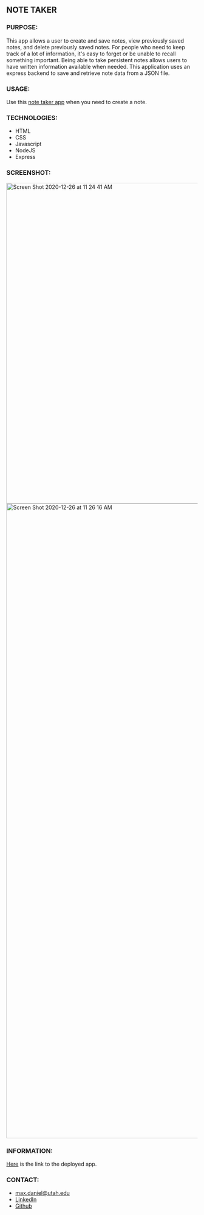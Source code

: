 ## NOTE TAKER

### PURPOSE:
This app allows a user to create and save notes, view previously saved notes, and delete previously saved notes. For people who need to keep track of a lot of information, it's easy to forget or be unable to recall something important. Being able to take persistent notes allows users to have written information available when needed. This application uses an express backend to save and retrieve note data from a JSON file.

### USAGE:
Use this [note taker app](https://frozen-sands-90218.herokuapp.com/) when you need to create a note.  

### TECHNOLOGIES:
* HTML
* CSS
* Javascript
* NodeJS
* Express

### SCREENSHOT:
<img width="842" alt="Screen Shot 2020-12-26 at 11 24 41 AM" src="https://user-images.githubusercontent.com/67847591/103179469-4d300980-4841-11eb-9545-8b69311f6145.png">
<img width="1668" alt="Screen Shot 2020-12-26 at 11 26 16 AM" src="https://user-images.githubusercontent.com/67847591/103179467-499c8280-4841-11eb-9a2e-2ebd3cd31e34.png">

### INFORMATION:
[Here](https://frozen-sands-90218.herokuapp.com/) is the link to the deployed app. 

### CONTACT:
* max.daniel@utah.edu
* [LinkedIn](https://www.linkedin.com/in/maximilian-daniel1/ "Link to LinkedIn page")
* [Github](https://github.com/maxonemillion "Link to Github page")
